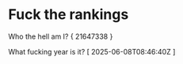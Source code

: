 # Fuck the rankings

Who the hell am I?
{ 21647338 }

What fucking year is it?
[ 2025-06-08T08:46:40Z ]
